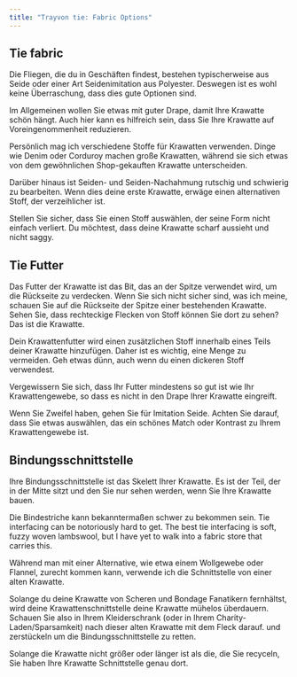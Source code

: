 ```yaml
---
title: "Trayvon tie: Fabric Options"
---
```


## Tie fabric

Die Fliegen, die du in Geschäften findest, bestehen typischerweise aus Seide oder einer Art Seidenimitation aus Polyester. Deswegen ist es wohl keine Überraschung, dass dies gute Optionen sind.

Im Allgemeinen wollen Sie etwas mit guter Drape, damit Ihre Krawatte schön hängt. Auch hier kann es hilfreich sein, dass Sie Ihre Krawatte auf Voreingenommenheit reduzieren.

Persönlich mag ich verschiedene Stoffe für Krawatten verwenden. Dinge wie Denim oder Corduroy machen große Krawatten, während sie sich etwas von dem gewöhnlichen Shop-gekauften Krawatte unterscheiden.

Darüber hinaus ist Seiden- und Seiden-Nachahmung rutschig und schwierig zu bearbeiten. Wenn dies deine erste Krawatte, erwäge einen alternativen Stoff, der verzeihlicher ist.

Stellen Sie sicher, dass Sie einen Stoff auswählen, der seine Form nicht einfach verliert. Du möchtest, dass deine Krawatte scharf aussieht und nicht saggy.

## Tie Futter

Das Futter der Krawatte ist das Bit, das an der Spitze verwendet wird, um die Rückseite zu verdecken. Wenn Sie sich nicht sicher sind, was ich meine, schauen Sie auf die Rückseite der Spitze einer bestehenden Krawatte. Sehen Sie, dass rechteckige Flecken von Stoff können Sie dort zu sehen? Das ist die Krawatte.

Dein Krawattenfutter wird einen zusätzlichen Stoff innerhalb eines Teils deiner Krawatte hinzufügen. Daher ist es wichtig, eine Menge zu vermeiden. Geh etwas dünn, auch wenn du einen dickeren Stoff verwendest.

Vergewissern Sie sich, dass Ihr Futter mindestens so gut ist wie Ihr Krawattengewebe, so dass es nicht in den Drape Ihrer Krawatte eingreift.

Wenn Sie Zweifel haben, gehen Sie für Imitation Seide. Achten Sie darauf, dass Sie etwas auswählen, das ein schönes Match oder Kontrast zu Ihrem Krawattengewebe ist.

## Bindungsschnittstelle

Ihre Bindungsschnittstelle ist das Skelett Ihrer Krawatte. Es ist der Teil, der in der Mitte sitzt und den Sie nur sehen werden, wenn Sie Ihre Krawatte bauen.

Die Bindestriche kann bekanntermaßen schwer zu bekommen sein. Tie interfacing can be notoriously hard to get. The best tie interfacing is soft, fuzzy woven lambswool, but I have yet to walk into a fabric store that carries this.

Während man mit einer Alternative, wie etwa einem Wollgewebe oder Flannel, zurecht kommen kann, verwende ich die Schnittstelle von einer alten Krawatte.

<Note>

Solange du deine Krawatte von Scheren und Bondage Fanatikern fernhältst, wird deine Krawattenschnittstelle deine Krawatte mühelos überdauern. Schauen Sie also in Ihrem Kleiderschrank (oder in Ihrem Charity-Laden/Sparsamkeit) nach dieser alten Krawatte mit dem Fleck darauf. und zerstückeln um die Bindungsschnittstelle zu retten.

Solange die Krawatte nicht größer oder länger ist als die, die Sie recyceln, Sie haben Ihre Krawatte Schnittstelle genau dort.

</Note>
